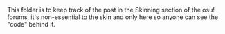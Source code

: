 This folder is to keep track of the post in the Skinning section of the osu! forums, it's non-essential to the skin and only here so anyone can see the "code" behind it.
